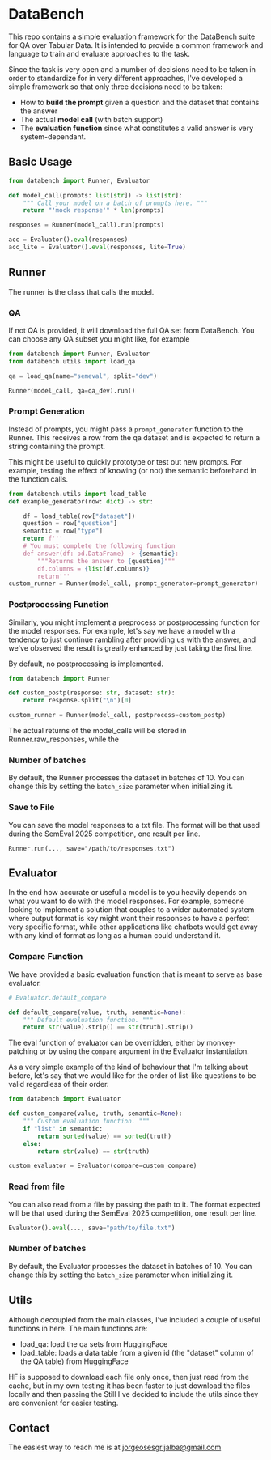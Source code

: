 # DataBench

This repo contains a simple evaluation framework for the DataBench suite for QA over Tabular Data.
It is intended to provide a common framework and language to train and evaluate approaches to the task.

Since the task is very open and a number of decisions need to be taken in order to standardize for in
very different approaches, I've developed a simple framework so that only three decisions need to be taken:
* How to **build the prompt** given a question and the dataset that contains the answer
* The actual **model call** (with batch support)
* The **evaluation function** since what constitutes a valid answer is very system-dependant.


## Basic Usage

```python
from databench import Runner, Evaluator

def model_call(prompts: list[str]) -> list[str]:
    """ Call your model on a batch of prompts here. """
    return "'mock response'" * len(prompts)

responses = Runner(model_call).run(prompts)

acc = Evaluator().eval(responses)
acc_lite = Evaluator().eval(responses, lite=True)
```

## Runner
The runner is the class that calls the model.

### QA
If not QA is provided, it will download the full QA set from DataBench.
You can choose any QA subset you might like, for example
```python
from databench import Runner, Evaluator
from databench.utils import load_qa

qa = load_qa(name="semeval", split="dev")

Runner(model_call, qa=qa_dev).run()
```

### Prompt Generation
Instead of prompts, you might pass a `prompt_generator` function to the Runner.
This receives a row from the qa dataset and is
expected to return a string containing the prompt.

This might be useful to quickly prototype or test out new prompts.
For example, testing the effect of knowing (or not) the semantic beforehand in
the function calls.

```python
from databench.utils import load_table
def example_generator(row: dict) -> str:

    df = load_table(row["dataset"])
    question = row["question"]
    semantic = row["type"]
    return f'''
    # You must complete the following function
    def answer(df: pd.DataFrame) -> {semantic}:
        """Returns the answer to {question}"""
        df.columns = {list(df.columns)}
        return'''
custom_runner = Runner(model_call, prompt_generator=prompt_generator)
```

### Postprocessing Function

Similarly, you might implement a preprocess or postprocessing function for the model responses.
For example, let's say we have a model with a tendency to just continue rambling after providing us with the answer, and we've observed the result is greatly enhanced by just taking the first line.

By default, no postprocessing is implemented.

```python
from databench import Runner

def custom_postp(response: str, dataset: str):
    return response.split("\n")[0]

custom_runner = Runner(model_call, postprocess=custom_postp)
```

The actual returns of the model_calls will be stored in Runner.raw_responses,
while the 

### Number of batches

By default, the Runner processes the dataset in batches of 10. You can change this by setting the `batch_size` parameter when initializing it.

### Save to File

You can save the model responses to a txt file. The format will be that used during the SemEval 2025 competition,
one result per line.
```
Runner.run(..., save="/path/to/responses.txt")
```

## Evaluator

In the end how accurate or useful a model is to you heavily depends on what you want to do with the model responses.
For example, someone looking to implement a solution that couples to a wider automated system where output format is key might want their responses
to have a perfect very specific format, while other applications like chatbots would get away with any kind of format as long as a human could
understand it.
### Compare Function
We have provided a basic evaluation function that is meant to serve as base evaluator.

```python
# Evaluator.default_compare

def default_compare(value, truth, semantic=None):
    """ Default evaluation function. """
    return str(value).strip() == str(truth).strip()
```

The eval function of evaluator can be overridden, either by monkey-patching or by using the `compare` argument in the Evaluator instantiation.

As a very simple example of the kind of behaviour that I'm talking about before, let's say that we would like for the order of list-like questions to be valid regardless of their order.

```python
from databench import Evaluator

def custom_compare(value, truth, semantic=None):
    """ Custom evaluation function. """
    if "list" in semantic:
        return sorted(value) == sorted(truth)
    else:
        return str(value) == str(truth)

custom_evaluator = Evaluator(compare=custom_compare)
```


### Read from file

You can also read from a file by passing the path to it.
The format expected will be that used during the SemEval 2025 competition,
one result per line.
```python
Evaluator().eval(..., save="path/to/file.txt")
```

### Number of batches

By default, the Evaluator processes the dataset in batches of 10. You can change this by setting the `batch_size` parameter when initializing it.


## Utils

Although decoupled from the main classes, I've included a couple of useful functions in here.
The main functions are:

* load_qa: load the qa sets from HuggingFace
* load_table: loads a data table from a given id (the "dataset" column of the QA table) from HuggingFace

HF is supposed to download each file only once, then just read from the cache, but in my own testing it has been
faster to just download the files locally and then passing the 
Still I've decided to include the utils since they are convenient for easier testing.

## Contact

The easiest way to reach me is at jorgeosesgrijalba@gmail.com